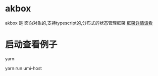 #  akbox
akbox 是 面向对象的,支持typescript的,分布式的状态管理框架 [框架详情请看](https://github.com/lusess123/akbox/tree/master/packages/libs/akbox)

#  启动查看例子

   yarn 

   yarn run umi-host 
